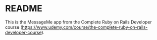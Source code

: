# README

This is the MessageMe app from the Complete Ruby on Rails Developer course (https://www.udemy.com/course/the-complete-ruby-on-rails-developer-course).
